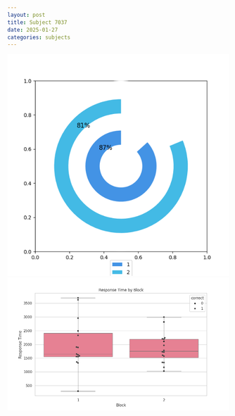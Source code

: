 ```yaml
---
layout: post
title: Subject 7037
date: 2025-01-27
categories: subjects
---
```


![](data/7037/run-10/7037__acc_test.png)
![](data/7037/run-10/7037_rt.png)
